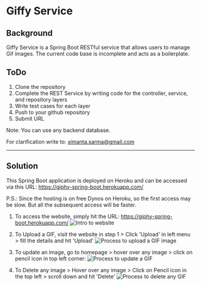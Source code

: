 # Giffy Service

## Background

Giffy Service is a Spring Boot RESTful service that allows users to manage Gif images. 
The current code base is incomplete and acts as a boilerplate. 


## ToDo

1. Clone the repository
2. Complete the REST Service by writing code for the controller, service, and repository layers
3. Write test cases for each layer
4. Push to your github repository
5. Submit URL

Note: You can use any backend database.

For clarification write to: ximanta.sarma@gmail.com

--------------------------------------------------------------

## Solution

This Spring Boot application is deployed on Heroku and can be accessed via this URL: https://giphy-spring-boot.herokuapp.com/

P.S.: Since the hosting is on free Dynos on Heroku, so the first access may be slow. But all the subsequent access will be faster.

1. To access the website, simply hit the URL: https://giphy-spring-boot.herokuapp.com/
![Intro to website](https://media.giphy.com/media/Sw6HDss5E521uhd9r3/giphy.gif)

2. To Upload a GIF, visit the website in step 1 > Click 'Upload' in left menu > fill the details and hit 'Upload'
![Process to upload a GIF image](https://media.giphy.com/media/h5Wc0bbJzBI9WCcl3Y/giphy.gif)

3. To update an image, go to homepage > hover over any image > click on pencil icon in top left corner:
![Process to update a GIF](https://media.giphy.com/media/co0a3jIfn3tJM6a9AU/giphy.gif)

4. To Delete any image > Hover over any image > Click on Pencil icon in the top left > scroll down and hit 'Delete'
![Process to delete any GIF](https://media.giphy.com/media/Id0qsPllJTEg8tB75a/giphy.gif)
